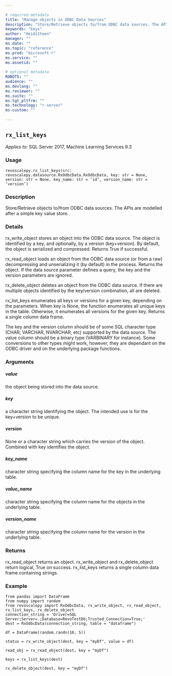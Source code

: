 ```yaml
--- 
 
# required metadata 
title: "Manage objects in ODBC Data Sources" 
description: "Store/Retrieve objects to/from ODBC data sources. The APIs are modelled" 
keywords: "keys" 
author: "HeidiSteen" 
manager: "" 
ms.date: "" 
ms.topic: "reference" 
ms.prod: "microsoft-r" 
ms.service: "" 
ms.assetid: "" 
 
# optional metadata 
ROBOTS: "" 
audience: "" 
ms.devlang: "" 
ms.reviewer: "" 
ms.suite: "" 
ms.tgt_pltfrm: "" 
ms.technology: "r-server" 
ms.custom: "" 
 
---
```


## ``rx_list_keys``


*Applies to:* SQL Server 2017, Machine Learning Services 9.3


### Usage



```
revoscalepy.rx_list_keys(src: revoscalepy.datasource.RxOdbcData.RxOdbcData, key: str = None, version: str = None, key_name: str = ‘id’, version_name: str = ‘version’)
```




### Description

Store/Retrieve objects to/from ODBC data sources. The APIs are modelled
after a simple key value store.


### Details

rx_write_object stores an object into the ODBC data source. The object
is identified by a key, and optionally, by a version (key+version). By
default, the object is serialized and compressed. Returns True if
successful.

rx_read_object loads an object from the ODBC data source (or from a
raw) decompressing and unserializing it (by default) in the process.
Returns the object. If the data source parameter defines a query, the
key and the version parameters are ignored.

rx_delete_object deletes an object from the ODBC data source. If there
are multiple objects identified by the key/version combination, all are
deleted.

rx_list_keys enumerates all keys or versions for a given key, depending
on the parameters. When key is None, the function enumerates all unique
keys in the table. Otherwise, it enumerates all versions for the given
key. Returns a single column data frame.

The key and the version column should be of some SQL character type
(CHAR, VARCHAR, NVARCHAR, etc) supported by the data source. The value
column should be a binary type (VARBINARY for instance). Some
conversions to other types might work, however, they are dependant on
the ODBC driver and on the underlying package functions.


### Arguments


##### value

the object being stored into the data source.


##### key

a character string identifying the object. The intended use is
for the key+version to be unique.


##### version

None or a character string which carries the version of the
object. Combined with key identifies the object.


##### key_name

character string specifying the column name for the key in
the underlying table.


##### value_name

character string specifying the column name for the
objects in the underlying table.


##### version_name

character string specifying the column name for the
version in the underlying table.


### Returns

rx_read_object returns an object. rx_write_object and rx_delete_object
return logical, True on success. rx_list_keys returns a single column
data frame containing strings.


### Example



```
from pandas import DataFrame
from numpy import random
from revoscalepy import RxOdbcData, rx_write_object, rx_read_object, rx_list_keys, rx_delete_object
connection_string = 'Driver=SQL Server;Server=.;Database=RevoTestDb;Trusted_Connection=True;'
dest = RxOdbcData(connection_string, table = "dataframe")

df = DataFrame(random.randn(10, 5))

status = rx_write_object(dest, key = "myDf", value = df)

read_obj = rx_read_object(dest, key = "myDf")

keys = rx_list_keys(dest)

rx_delete_object(dest, key = "myDf")
```

